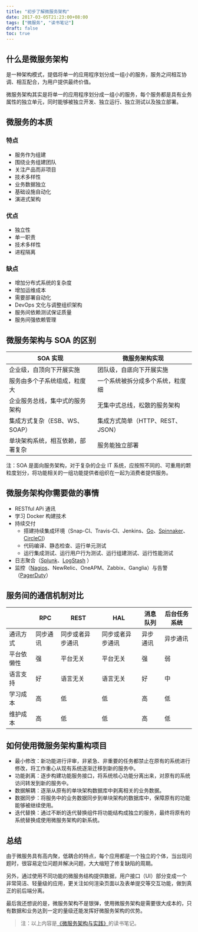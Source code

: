 ```yaml
---
title: "初步了解微服务架构"
date: 2017-03-05T21:23:00+08:00
tags: ["微服务", "读书笔记"] 
draft: false
toc: true
---
```


## 什么是微服务架构

是一种架构模式，提倡将单一的应用程序划分成一组小的服务，服务之间相互协调、相互配合，为用户提供最终价值。

微服务架构其实是将单一的应用程序划分成一组小的服务，每个服务都是具有业务属性的独立单元，同时能够被独立开发、独立运行、独立测试以及独立部署。

## 微服务的本质

<!--more-->

### 特点

- 服务作为组建
- 围绕业务组建团队
- 关注产品而非项目
- 技术多样性
- 业务数据独立
- 基础设施自动化
- 演进式架构

### 优点

- 独立性
- 单一职责
- 技术多样性
- 进程隔离

### 缺点

- 增加分布式系统的复杂度
- 增加运维成本
- 需要部署自动化
- DevOps 文化与调整组织架构
- 服务间依赖测试保证质量
- 服务间强依赖管理

## 微服务架构与 SOA 的区别

| SOA 实现              | 微服务架构实现                |
| ------------------- | ---------------------- |
| 企业级，自顶向下开展实施        | 团队级，自底向下开展实施           |
| 服务由多个子系统组成，粒度大      | 一个系统被拆分成多个系统，粒度细       |
| 企业服务总线，集中式的服务架构     | 无集中式总线，松散的服务架构         |
| 集成方式复杂（ESB、WS、SOAP） | 集成方式简单（HTTP、REST、JSON） |
| 单块架构系统，相互依赖，部署复杂    | 服务能独立部署                |

注：SOA 是面向服务架构，对于复杂的企业 IT 系统，应按照不同的、可重用的颗粒度划分，将功能相关的一组功能提供者组织在一起为消费者提供服务。

## 微服务架构你需要做的事情

- RESTful APi 通讯
- 学习 Docker 构建技术
- 持续交付
  - 搭建持续集成环境（Snap-CI、Travis-CI、Jenkins、[Go](https://www.gocd.io/)、[Spinnaker](http://www.spinnaker.io/)、[CircleCI](https://circleci.com/)）
  - 代码编译、静态检查、运行单元测试
  - 运行集成测试、运行用户行为测试、运行组建测试、运行性能测试
- 日志聚合（[Splunk](https://www.splunk.com/)、[LogStash](https://www.elastic.co/products/logstash) ）
- 监控（[Nagios](https://www.nagios.org/)、NewRelic、OneAPM、Zabbix、Ganglia）与告警（[PagerDuty](https://www.pagerduty.com/)）



## 服务间的通信机制对比

|       | RPC  | REST     | HAL      | 消息队列 | 后台任务系统 |
| ----- | ---- | -------- | -------- | ---- | ------ |
| 通讯方式  | 同步通讯 | 同步或者异步通讯 | 同步或者异步通讯 | 异步通讯 | 异步通讯   |
| 平台依懒性 | 强    | 平台无关     | 平台无关     | 强    | 弱      |
| 语言支持  | 好    | 语言无关     | 语言无关     | 好    | 中      |
| 学习成本  | 高    | 低        | 低        | 高    | 低      |
| 维护成本  | 高    | 低        | 低        | 高    | 低      |

## 如何使用微服务架构重构项目

- 最小修改：新功能进行评审，非紧急、非重要的任务都禁止在原有的系统进行修改，将工作重心从现有系统逐渐迁移到新的服务中。
- 功能剥离：逐步构建功能服务接口，将系统核心功能分离出来，对原有的系统访问转发到新的服务中。
- 数据解耦：逐渐从原有的单块架构数据库中剥离相关的业务数据。
- 数据同步：将服务中的业务数据同步到单块架构的数据库中，保障原有的功能能够被继续使用。
- 迭代替换：通过不断的迭代替换组件将功能结构成独立的服务，最终将原有的系统替换成使用微服务架构的新系统。

## 总结

由于微服务具有高内聚，低耦合的特点，每个应用都是一个独立的个体，当出现问题时，很容易定位问题并解决问题，大大缩短了修复缺陷的周期。

另外，通过使用不同功能的微服务结构提供数据，用户接口（UI）部分变成一个非常简洁、轻量级的应用，更关注如何渲染页面以及表单提交等交互功能，做到真正的前后端分离。

最后我还想说的是，微服务架构不是银弹，使用微服务架构是需要很大成本的，只有数据和业务达到一定的量级还能发挥好微服务架构的优势。

> 注：以上内容是[《微服务架构与实践》](https://www.amazon.cn/dp/B018SRCFI6?tag=forecho0c-23)的读书笔记。


